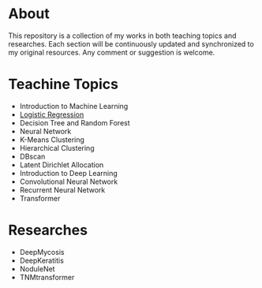 # About
This repository is a collection of my works in both teaching topics and researches. Each section will be continuously updated and synchronized to my original resources. Any comment or suggestion is welcome.

# Teachine Topics  
- Introduction to Machine Learning  
- [Logistic Regression](https://github.com/Ratchainant/ratchainant.thammasudjarit/blob/main/Teaching/Logistic%20Regression.md)  
- Decision Tree and Random Forest  
- Neural Network
- K-Means Clustering  
- Hierarchical Clustering  
- DBscan  
- Latent Dirichlet Allocation  
- Introduction to Deep Learning  
- Convolutional Neural Network 
- Recurrent Neural Network   
- Transformer

# Researches  
- DeepMycosis  
- DeepKeratitis  
- NoduleNet  
- TNMtransformer
